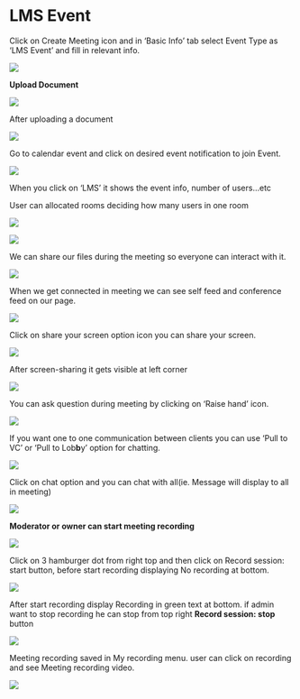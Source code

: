 # LMS Event

Click on Create Meeting icon and in ‘Basic Info’ tab select Event Type as ‘LMS Event’ and fill in relevant info.

![](../../.gitbook/assets/15%20%281%29.png)

**Upload Document**

![](../../.gitbook/assets/image%20%28135%29.png)

After uploading a document

![](../../.gitbook/assets/16%20%281%29.png)

Go to calendar event and click on desired event notification to join Event.

![](../../.gitbook/assets/image%20%2841%29.png)

When you click on ‘LMS’ it shows the event info, number of users…etc

User can allocated rooms deciding how many users in one room

![](../../.gitbook/assets/image%20%28145%29.png)

![](../../.gitbook/assets/lms-roo2-2.PNG)

We can share our files during the meeting so everyone can interact with it.

![](../../.gitbook/assets/files-and-doc1.png)

When we get connected in meeting we can see self feed and conference feed on our page.

![](../../.gitbook/assets/self_feed.png)

Click on share your screen option icon you can share your screen.

![](../../.gitbook/assets/popup_ss.png)

After screen-sharing it gets visible at left corner

![](../../.gitbook/assets/screenshare.png)

You can ask question during meeting by clicking on ‘Raise hand’ icon.

![](../../.gitbook/assets/had_raise.png)

If you want one to one communication between clients you can use ‘Pull to VC’ or ‘Pull to Lob**b**y’ option for chatting.

![](../../.gitbook/assets/pull-to-vc-and-loby.png)

Click on chat option and you can chat with all\(ie. Message will display to all in meeting\)

![](../../.gitbook/assets/chat-2.png)

 **Moderator or owner can start meeting recording**

![](../../.gitbook/assets/image%20%2828%29.png)

Click on 3 hamburger dot from right top and then click on Record session: start button, before start recording displaying No recording at bottom.

![](../../.gitbook/assets/image%20%28161%29.png)

After start recording display Recording in green text at bottom. if admin want to stop recording he can stop from top right **Record session: stop** button

![](../../.gitbook/assets/image%20%2871%29.png)

Meeting recording saved in My recording menu. user can click on recording and see Meeting recording video.

![](../../.gitbook/assets/image%20%2883%29.png)

### 



